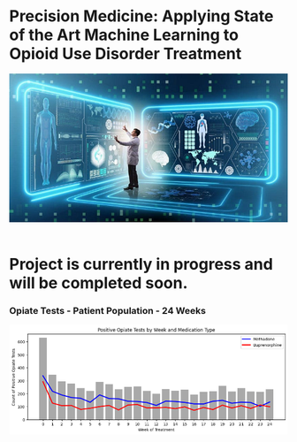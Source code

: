 # Precision Medicine: Applying State of the Art Machine Learning to Opioid Use Disorder Treatment


<div align="center">
    <img src="images/cover.jpg" alt="Opioid Use Disorder Treatment Study">
</div>

<br>

# Project is currently in progress and will be completed soon.

### Opiate Tests - Patient Population - 24 Weeks
![Opioid Use Disorder Treatment Study](images/tests.png)


